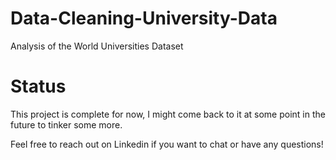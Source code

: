 # Data-Cleaning-University-Data
Analysis of the World Universities Dataset

# Status
This project is complete for now, I might come back to it at some point in the future to tinker some more.

Feel free to reach out on Linkedin if you want to chat or have any questions!
